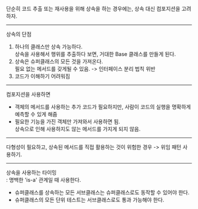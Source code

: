 단순히 코드 추출 또는 재사용을 위해 상속을 하는 경우에는, 상속 대신 컴포지션을 고려하자.  
***
상속의 단점
1. 하나의 클래스만 상속 가능하다.  
상속을 사용해서 행위를 추출하다 보면, 거대한 Base 클래스를 만들게 된다.
2. 상속은 슈퍼클래스의 모든 것을 가져온다.  
필요 없는 메서드를 갖게될 수 있음. -> 인터페이스 분리 법칙 위반
3. 코드가 이해하기 어려워짐
***
컴포지션을 사용하면
* 객체의 메서드를 사용하는 추가 코드가 필요하지만, 사람이 코드의 실행을 명확하게 예측할 수 있게 해줌
* 필요한 기능을 가진 객체만 가져와서 사용하면 됨.  
상속으로 인해 사용하지도 않는 메서드를 가지게 되지 않음.
***
다형성이 필요하고, 상속된 메서드를 직접 활용하는 것이 위험한 경우 -> 위임 패턴 사용하기.
***
상속을 사용하는 타이밍  
: 명백한 'is-a' 관계일 때 사용한다.
* 슈퍼클래스를 상속하는 모든 서브클래스는 슈퍼클래스로도 동작할 수 있어야 한다.
* 슈퍼클래스의 모든 단위 테스트는 서브클래스로도 통과 가능해야 한다. 
